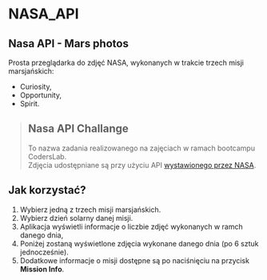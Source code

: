 # NASA_API
## Nasa API - Mars photos
Prosta przeglądarka do zdjęć NASA, wykonanych w trakcie trzech misji marsjańskich:
- Curiosity,
- Opportunity, 
- Spirit.  

> ## Nasa API Challange
> To nazwa zadania realizowanego na zajęciach w ramach bootcampu CodersLab.  
> Zdjęcia udostępniane są przy użyciu API [wystawionego przez NASA](https://api.nasa.gov/index.html).  

## Jak korzystać?
1. Wybierz jedną z trzech misji marsjańskich.
2. Wybierz dzień solarny danej misji.
3. Aplikacja wyświetli informacje o liczbie zdjęć wykonanych w ramch danego dnia, 
5. Poniżej zostaną wyświetlone zdjęcia wykonane danego dnia (po 6 sztuk jednocześnie).
4. Dodatkowe informacje o misji dostępne są po naciśnięciu na przycisk **Mission Info**.

